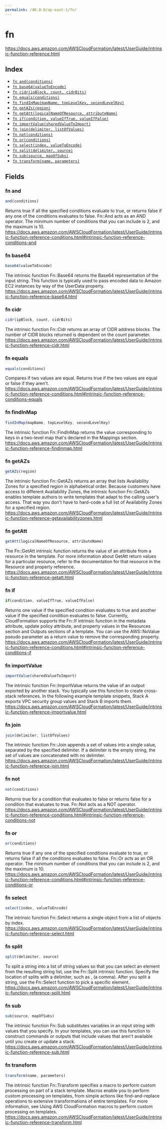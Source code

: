 ```yaml
---
permalink: /48.0.0/ap-east-1/fn/
---
```


# fn

https://docs.aws.amazon.com/AWSCloudFormation/latest/UserGuide/intrinsic-function-reference.html

## Index

* [`fn and(conditions)`](#fn-and)
* [`fn base64(valueToEncode)`](#fn-base64)
* [`fn cidr(ipBlock, count, cidrBits)`](#fn-cidr)
* [`fn equals(conditions)`](#fn-equals)
* [`fn findInMap(mapName, topLevelKey, secondLevelKey)`](#fn-findinmap)
* [`fn getAZs(region)`](#fn-getazs)
* [`fn getAtt(logicalNameOfResource, attributeName)`](#fn-getatt)
* [`fn if(condition, valueIfTrue, valueIfFalse)`](#fn-if)
* [`fn importValue(sharedValueToImport)`](#fn-importvalue)
* [`fn join(delimiter, listOfValues)`](#fn-join)
* [`fn not(conditions)`](#fn-not)
* [`fn or(conditions)`](#fn-or)
* [`fn select(index, valueToEncode)`](#fn-select)
* [`fn split(delimiter, source)`](#fn-split)
* [`fn sub(source, mapOfSubs)`](#fn-sub)
* [`fn transform(name, parameters)`](#fn-transform)

## Fields

### fn and

```ts
and(conditions)
```

Returns true if all the specified conditions evaluate to true, or returns false if any one of the conditions evaluates to false. Fn::And acts as an AND operator. The minimum number of conditions that you can include is 2, and the maximum is 10. 
https://docs.aws.amazon.com/AWSCloudFormation/latest/UserGuide/intrinsic-function-reference-conditions.html#intrinsic-function-reference-conditions-and

### fn base64

```ts
base64(valueToEncode)
```

The intrinsic function Fn::Base64 returns the Base64 representation of the input string. This function is typically used to pass encoded data to Amazon EC2 instances by way of the UserData property.
https://docs.aws.amazon.com/AWSCloudFormation/latest/UserGuide/intrinsic-function-reference-base64.html

### fn cidr

```ts
cidr(ipBlock, count, cidrBits)
```

The intrinsic function Fn::Cidr returns an array of CIDR address blocks. The number of CIDR blocks returned is dependent on the count parameter. 
https://docs.aws.amazon.com/AWSCloudFormation/latest/UserGuide/intrinsic-function-reference-cidr.html

### fn equals

```ts
equals(conditions)
```

Compares if two values are equal. Returns true if the two values are equal or false if they aren't. 
https://docs.aws.amazon.com/AWSCloudFormation/latest/UserGuide/intrinsic-function-reference-conditions.html#intrinsic-function-reference-conditions-equals

### fn findInMap

```ts
findInMap(mapName, topLevelKey, secondLevelKey)
```

The intrinsic function Fn::FindInMap returns the value corresponding to keys in a two-level map that's declared in the Mappings section. 
https://docs.aws.amazon.com/AWSCloudFormation/latest/UserGuide/intrinsic-function-reference-findinmap.html

### fn getAZs

```ts
getAZs(region)
```

The intrinsic function Fn::GetAZs returns an array that lists Availability Zones for a specified region in alphabetical order. Because customers have access to different Availability Zones, the intrinsic function Fn::GetAZs enables template authors to write templates that adapt to the calling user's access. That way you don't have to hard-code a full list of Availability Zones for a specified region. 
https://docs.aws.amazon.com/AWSCloudFormation/latest/UserGuide/intrinsic-function-reference-getavailabilityzones.html

### fn getAtt

```ts
getAtt(logicalNameOfResource, attributeName)
```

The Fn::GetAtt intrinsic function returns the value of an attribute from a resource in the template. For more information about GetAtt return values for a particular resource, refer to the documentation for that resource in the Resource and property reference. 
https://docs.aws.amazon.com/AWSCloudFormation/latest/UserGuide/intrinsic-function-reference-getatt.html

### fn if

```ts
if(condition, valueIfTrue, valueIfFalse)
```

Returns one value if the specified condition evaluates to true and another value if the specified condition evaluates to false. Currently, CloudFormation supports the Fn::If intrinsic function in the metadata attribute, update policy attribute, and property values in the Resources section and Outputs sections of a template. You can use the AWS::NoValue pseudo parameter as a return value to remove the corresponding property. 
https://docs.aws.amazon.com/AWSCloudFormation/latest/UserGuide/intrinsic-function-reference-conditions.html#intrinsic-function-reference-conditions-if

### fn importValue

```ts
importValue(sharedValueToImport)
```

The intrinsic function Fn::ImportValue returns the value of an output exported by another stack. You typically use this function to create cross-stack references. In the following example template snippets, Stack A exports VPC security group values and Stack B imports them. 
https://docs.aws.amazon.com/AWSCloudFormation/latest/UserGuide/intrinsic-function-reference-importvalue.html

### fn join

```ts
join(delimiter, listOfValues)
```

The intrinsic function Fn::Join appends a set of values into a single value, separated by the specified delimiter. If a delimiter is the empty string, the set of values are concatenated with no delimiter. 
https://docs.aws.amazon.com/AWSCloudFormation/latest/UserGuide/intrinsic-function-reference-join.html

### fn not

```ts
not(conditions)
```

Returns true for a condition that evaluates to false or returns false for a condition that evaluates to true. Fn::Not acts as a NOT operator. 
https://docs.aws.amazon.com/AWSCloudFormation/latest/UserGuide/intrinsic-function-reference-conditions.html#intrinsic-function-reference-conditions-not

### fn or

```ts
or(conditions)
```

Returns true if any one of the specified conditions evaluate to true, or returns false if all the conditions evaluates to false. Fn::Or acts as an OR operator. The minimum number of conditions that you can include is 2, and the maximum is 10. https://docs.aws.amazon.com/AWSCloudFormation/latest/UserGuide/intrinsic-function-reference-conditions.html#intrinsic-function-reference-conditions-or

### fn select

```ts
select(index, valueToEncode)
```

The intrinsic function Fn::Select returns a single object from a list of objects by index. 
https://docs.aws.amazon.com/AWSCloudFormation/latest/UserGuide/intrinsic-function-reference-select.html

### fn split

```ts
split(delimiter, source)
```

To split a string into a list of string values so that you can select an element from the resulting string list, use the Fn::Split intrinsic function. Specify the location of splits with a delimiter, such as , (a comma). After you split a string, use the Fn::Select function to pick a specific element. 
https://docs.aws.amazon.com/AWSCloudFormation/latest/UserGuide/intrinsic-function-reference-split.html

### fn sub

```ts
sub(source, mapOfSubs)
```

The intrinsic function Fn::Sub substitutes variables in an input string with values that you specify. In your templates, you can use this function to construct commands or outputs that include values that aren't available until you create or update a stack. 
https://docs.aws.amazon.com/AWSCloudFormation/latest/UserGuide/intrinsic-function-reference-sub.html

### fn transform

```ts
transform(name, parameters)
```

The intrinsic function Fn::Transform specifies a macro to perform custom processing on part of a stack template. Macros enable you to perform custom processing on templates, from simple actions like find-and-replace operations to extensive transformations of entire templates. For more information, see Using AWS CloudFormation macros to perform custom processing on templates. 
https://docs.aws.amazon.com/AWSCloudFormation/latest/UserGuide/intrinsic-function-reference-transform.html